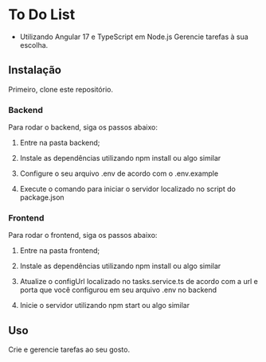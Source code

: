 # To Do List
- Utilizando Angular 17 e TypeScript em Node.js
Gerencie tarefas à sua escolha.

## Instalação

Primeiro, clone este repositório.

### Backend

Para rodar o backend, siga os passos abaixo:

1. Entre na pasta backend;

2. Instale as dependências utilizando npm install ou algo similar

3. Configure o seu arquivo .env de acordo com o .env.example

4. Execute o comando para iniciar o servidor localizado no script do package.json

### Frontend

Para rodar o frontend, siga os passos abaixo:

1. Entre na pasta frontend;

2. Instale as dependências utilizando npm install ou algo similar

3. Atualize o configUrl localizado no tasks.service.ts de acordo com a url e porta que você configurou em seu arquivo .env no backend
  
5. Inicie o servidor utilizando npm start ou algo similar

## Uso

Crie e gerencie tarefas ao seu gosto.
